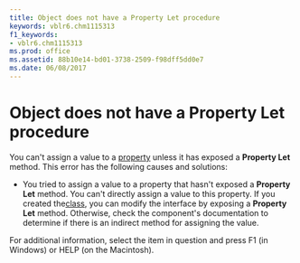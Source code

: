 ```yaml
---
title: Object does not have a Property Let procedure
keywords: vblr6.chm1115313
f1_keywords:
- vblr6.chm1115313
ms.prod: office
ms.assetid: 88b10e14-bd01-3738-2509-f98dff5dd0e7
ms.date: 06/08/2017
---
```



# Object does not have a Property Let procedure

You can't assign a value to a [property](vbe-glossary.md) unless it has exposed a **Property Let** method. This error has the following causes and solutions:



- You tried to assign a value to a property that hasn't exposed a **Property Let** method. You can't directly assign a value to this property. If you created the[class](vbe-glossary.md), you can modify the interface by exposing a **Property Let** method. Otherwise, check the component's documentation to determine if there is an indirect method for assigning the value.
    

For additional information, select the item in question and press F1 (in Windows) or HELP (on the Macintosh).

